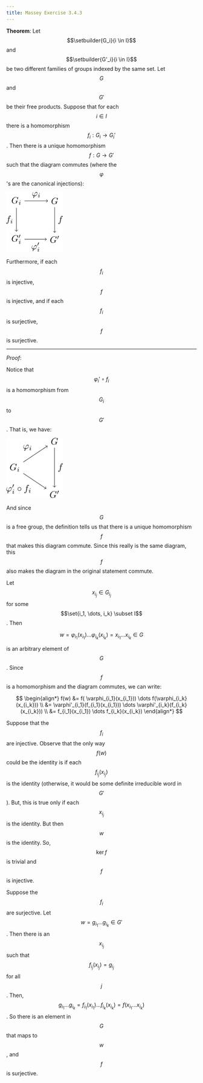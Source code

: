 ```yaml
---
title: Massey Exercise 3.4.3
---
```



**Theorem**:
Let $$\setbuilder{G_i}{i \in I}$$ and $$\setbuilder{G'_i}{i \in I}$$ be two different families of groups indexed by the same set.
Let $$G$$ and $$G'$$ be their free products.
Suppose that for each $$i \in I$$ there is a homomorphism $$f_i : G_i \rightarrow G_i'$$.
Then there is a unique homomorphism $$f : G \rightarrow G'$$ such that the diagram commutes (where the $$\varphi$$'s are the canonical injections):

<div class="math-figure"><img src="/img/math_solutions/massey/e3-4-3_1.svg" width="150"/></div>

Furthermore, if each $$f_i$$ is injective, $$f$$ is injective, and if each $$f_i$$ is surjective, $$f$$ is surjective.

----

*Proof*:

Notice that $$\varphi_i' \circ f_i$$ is a homomorphism from $$G_i$$ to $$G'$$.
That is, we have:

<div class="math-figure"><img src="/img/math_solutions/massey/e3-4-3_2.svg" width="150"/></div>

And since $$G$$ is a free group, the definition tells us that there is a unique homomorphism $$f$$ that makes this diagram commute.
Since this really is the same diagram, this $$f$$ also makes the diagram in the original statement commute.



Let $$x_{i_j} \in G_{i_j}$$ for some $$\set{i_1, \dots, i_k} \subset I$$.
Then

$$
w = \varphi_{i_1}(x_{i_1}) \dots \varphi_{i_k}(x_{i_k}) = x_{i_1} \dots x_{i_k} \in G
$$

is an arbitrary element of $$G$$.
Since $$f$$ is a homomorphism and the diagram commutes, we can write:

$$
\begin{align*}
f(w) &= f( \varphi_{i_1}(x_{i_1})) \dots f(\varphi_{i_k}(x_{i_k})) \\
&= \varphi'_{i_1}(f_{i_1}(x_{i_1})) \dots \varphi'_{i_k}(f_{i_k}(x_{i_k})) \\
&= f_{i_1}(x_{i_1}) \dots f_{i_k}(x_{i_k})
\end{align*}
$$

Suppose that the $$f_i$$ are injective.
Observe that the only way $$f(w)$$ could be the identity is if each $$f_{i_j}(x_{i_j})$$ is the identity (otherwise, it would be some definite irreducible word in $$G'$$).
But, this is true only if each $$x_{i_j}$$ is the identity.
But then $$w$$ is the identity.
So, $$\ker f$$ is trivial and $$f$$ is injective.



Suppose the $$f_i$$ are surjective.
Let $$w = g_{i_1} \dots g_{i_k} \in G'$$.
Then there is an $$x_{i_j}$$ such that $$f_{i_j}(x_{i_j}) = g_{i_j}$$ for all $$j$$.
Then, $$g_{i_1} \dots g_{i_k} = f_{i_1}(x_{i_1}) \dots f_{i_k}(x_{i_k}) = f(x_{i_1} \dots x_{i_k})$$.
So there is an element in $$G$$ that maps to $$w$$, and $$f$$ is surjective.
